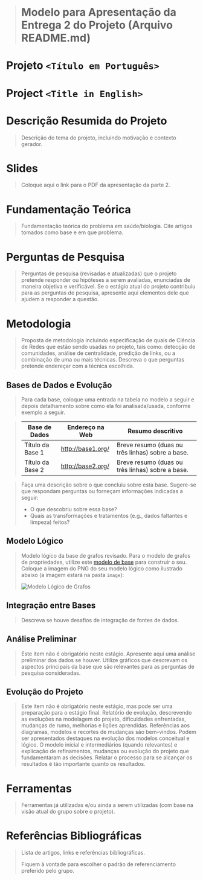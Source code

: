 > # Modelo para Apresentação da Entrega 2 do Projeto (Arquivo README.md)

# Projeto `<Título em Português>`
# Project `<Title in English>`

# Descrição Resumida do Projeto

> Descrição do tema do projeto, incluindo motivação e contexto gerador.

# Slides

> Coloque aqui o link para o PDF da apresentação da parte 2.

# Fundamentação Teórica

> Fundamentação teórica do problema em saúde/biologia. Cite artigos tomados como base e em que problema.

# Perguntas de Pesquisa
> Perguntas de pesquisa (revisadas e atualizadas) que o projeto pretende responder ou hipóteses a serem avaliadas, enunciadas de maneira objetiva e verificável.
> Se o estágio atual do projeto contribuiu para as perguntas de pesquisa, apresente aqui elementos dele que ajudem a responder a questão.

# Metodologia
> Proposta de metodologia incluindo especificação de quais de Ciência de Redes que estão sendo usadas no projeto,
> tais como: detecção de comunidades, análise de centralidade, predição de links, ou a combinação de uma ou mais técnicas. Descreva o que perguntas pretende endereçar com a técnica escolhida.

## Bases de Dados e Evolução

> Para cada base, coloque uma entrada na tabela no modelo a seguir e depois detalhamento sobre como ela foi analisada/usada, conforme exemplo a seguir.

> Base de Dados | Endereço na Web | Resumo descritivo
> ----- | ----- | -----
> Título da Base 1 | http://base1.org/ | Breve resumo (duas ou três linhas) sobre a base.
> Título da Base 2 | http://base2.org/ | Breve resumo (duas ou três linhas) sobre a base.

> Faça uma descrição sobre o que concluiu sobre esta base. Sugere-se que respondam perguntas ou forneçam informações indicadas a seguir:
> * O que descobriu sobre essa base?
> * Quais as transformações e tratamentos (e.g., dados faltantes e limpeza) feitos?

## Modelo Lógico

> Modelo lógico da base de grafos revisado. Para o modelo de grafos de propriedades, utilize este
> [modelo de base](https://docs.google.com/presentation/d/10RN7bDKUka_Ro2_41WyEE76Wxm4AioiJOrsh6BRY3Kk/edit?usp=sharing) para construir o seu.
> Coloque a imagem do PNG do seu modelo lógico como ilustrado abaixo (a imagem estará na pasta `image`):
>
> ![Modelo Lógico de Grafos](images/modelo-logico-grafos.png)

## Integração entre Bases

> Descreva se houve desafios de integração de fontes de dados.

## Análise Preliminar

> Este item não é obrigatório neste estágio. Apresente aqui uma análise preliminar dos dados se houver.
> Utilize gráficos que descrevam os aspectos principais da base que são relevantes para as perguntas de pesquisa consideradas.

## Evolução do Projeto
> Este item não é obrigatório neste estágio, mas pode ser uma preparação para o estágio final.
> Relatório de evolução, descrevendo as evoluções na modelagem do projeto, dificuldades enfrentadas, mudanças de rumo, melhorias e lições aprendidas. Referências aos diagramas, modelos e recortes de mudanças são bem-vindos.
> Podem ser apresentados destaques na evolução dos modelos conceitual e lógico. O modelo inicial e intermediários (quando relevantes) e explicação de refinamentos, mudanças ou evolução do projeto que fundamentaram as decisões.
> Relatar o processo para se alcançar os resultados é tão importante quanto os resultados.

# Ferramentas

> Ferramentas já utilizadas e/ou ainda a serem utilizadas (com base na visão atual do grupo sobre o projeto).

# Referências Bibliográficas

> Lista de artigos, links e referências bibliográficas.
>
> Fiquem à vontade para escolher o padrão de referenciamento preferido pelo grupo.
